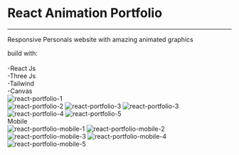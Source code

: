 # React Animation Portfolio
----------------------------

Responsive Personals website with amazing animated graphics

build with: <br> 
<br>
-React Js <br>
-Three Js <br>
-Tailwind <br>
-Canvas
<br>
![react-portfolio-1](https://github.com/YamnJoha1/react-animation-portfolio/assets/122623147/468a9a60-94f7-43f6-86ad-95548969dc35)
<br>
![react-portfolio-2](https://github.com/YamnJoha1/react-animation-portfolio/assets/122623147/92d25b89-8d2d-4e35-80f1-5babeeeb4b59)
![react-portfolio-3](https://github.com/YamnJoha1/react-animation-portfolio/assets/122623147/09799403-a59c-4615-a61b-070d20673f10)
![react-portfolio-3](https://github.com/YamnJoha1/react-animation-portfolio/assets/122623147/0ad7974c-89a7-496f-90d7-8384010fe8f1)
![react-portfolio-4](https://github.com/YamnJoha1/react-animation-portfolio/assets/122623147/3ce34450-ef7c-4462-95e5-3ee160bf03d6)
![react-portfolio-5](https://github.com/YamnJoha1/react-animation-portfolio/assets/122623147/b4ef638f-6140-444c-bb2f-6e90ac961428)
<br>
Mobile
<br>
![react-portfolio-mobile-1](https://github.com/YamnJoha1/react-animation-portfolio/assets/122623147/d341f382-243d-43ee-9e82-35349c4c5be2)
![react-portfolio-mobile-2](https://github.com/YamnJoha1/react-animation-portfolio/assets/122623147/084561e1-ca6b-4bba-a04f-cbf25ddf6ecb)
![react-portfolio-mobile-3](https://github.com/YamnJoha1/react-animation-portfolio/assets/122623147/973d8376-47c8-47d8-a321-ddc3e18e4442)
![react-portfolio-mobile-4](https://github.com/YamnJoha1/react-animation-portfolio/assets/122623147/33baa3dc-e1a1-4b11-a43b-60fab4118655)
![react-portfolio-mobile-5](https://github.com/YamnJoha1/react-animation-portfolio/assets/122623147/cb72dba0-05c4-4f51-bedf-276b74eb34aa)
